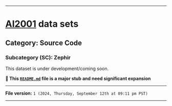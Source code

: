 
***

# [AI2001](https://github.com/seanpm2001/AI2001/) data sets

## Category: Source Code

### Subcategory (SC): Zephir

This dataset is under development/coming soon.

**🌱️ This [`README.md`](/README.md) file is a major stub and need significant expansion**

***

**File version:** `1 (2024, Thursday, September 12th at 09:11 pm PST)`

***
